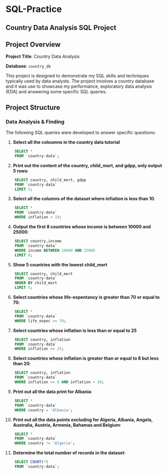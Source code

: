 # SQL-Practice
## Country Data Analysis SQL Project

## Project Overview
**Project Title**: Country Data Analysis

**Database**: `country_db`

This project is designed to demonstrate my SQL skills and techniques typically used by data analysts. The project involves a country database and it was use to showcase my performance, exploratory data analysis (EDA) and answering some specific SQL queries.

## Project Structure
### Data Analysis & Finding
The following SQL queries were developed to answer specific questions:

1. **Select all the coloumns in the country data tutorial**

```sql
    SELECT * 
    FROM `country-data`;
```
2. **Print out the content of the country, child_mort, and gdpp, only output 5 rows**:

```sql
    SELECT country, child_mort, gdpp
    FROM `country-data`
    LIMIT 5;
```
3. **Select all the columns of the dataset where infiation is less than 10**:

```sql
    SELECT *
    FROM `country-data`
    WHERE inflation < 10;
```
4. **Output the first 8 countries whose income is between 10000 and 25000**:

 ```sql
     SELECT country,income
     FROM `country-data`
     WHERE income BETWEEN 10000 AND 25000
     LIMIT 8;
 ```
 5. **Show 5 countries with the lowest child_mort**

```sql
    SELECT country, child_mort
    FROM `country-data`
    ORDER BY child_mort
    LIMIT 5;
```
6. **Select countries whose life-expentancy is greater than 70 or equal to 70**:

```sql
    SELECT *
    FROM `country-data`
    WHERE life_expec >= 70;
```
7. **Select countries whose inflation is less than or equal to 25**

```sql
    SELECT country, inflation
    FROM `country-data`
    WHERE inflation <= 25;
```
8. **Select countries whose inflation is greater than or equal to 8 but less than 20**:

```sql
    SELECT country, inflation
    FROM `country-data`
    WHERE inflation >= 8 AND inflation < 20;
```
9. **Print out all the data print for Albania**:

```sql
    SELECT *
    FROM `country-data`
    WHERE country = 'Albania';
```
10. **Print out all the data points excluding for Algeria, Albania, Angela, Australia, Austria, Armenia, Bahamas and Belgium**:

```sql
    SELECT *
    FROM `country-data`
    WHERE country != 'Algeria';
```
11. **Determine the total number of records in the dataset**:

```sql
    SELECT COUNT(*)
    FROM `country-data`;
```
